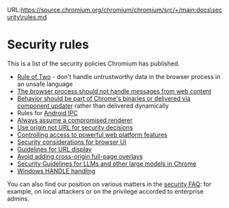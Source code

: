 URL:https://source.chromium.org/chromium/chromium/src/+/main:docs\security\rules.md
# Security rules

This is a list of the security policies Chromium has published.

* [Rule of Two](rule-of-2.md) - don't handle untrustworthy data in the browser
  process in an unsafe language
* [The browser process should not handle messages from web
  content](handling-messages-from-web-content.md)
* [Behavior should be part of Chrome's binaries or delivered via component
  updater](behavior-over-the-internet.md) rather than delivered dynamically
* Rules for [Android IPC](android-ipc.md)
* [Always assume a compromised renderer](compromised-renderers.md)
* [Use origin not URL for security decisions](origin-vs-url.md)
* [Controlling access to powerful web platform
  features](permissions-for-powerful-web-platform-features.md)
* [Security considerations for browser UI](security-considerations-for-browser-ui.md)
* [Guidelines for URL display](url_display_guidelines/url_display_guidelines.md)
* [Avoid adding cross-origin full-page overlays](overlay-policy.md)
* [Security Guidelines for LLMs and other large models in Chrome](llm-security-guidelines.md)
* [Windows HANDLE handling](windows-handle-security-guidelines.md)

You can also find our position on various matters in the [security FAQ](faq.md):
for example, on local attackers or on the privilege accorded to enterprise
admins.
